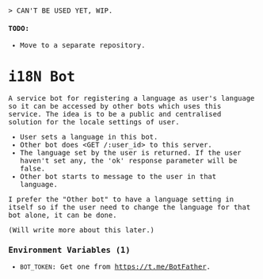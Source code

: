 <samp>
> CAN'T BE USED YET, WIP.

#### TODO:

- Move to a separate repository.

# i18N Bot

A service bot for registering a language as user's language so it can be
accessed by other bots which uses this service. The idea is to be a public and
centralised solution for the locale settings of user.

- User sets a language in this bot.
- Other bot does <GET /:user_id> to this server.
- The language set by the user is returned. If the user haven't set any, the
  'ok' response parameter will be false.
- Other bot starts to message to the user in that language.

I prefer the "Other bot" to have a language setting in itself so if the user
need to change the language for that bot alone, it can be done.

(Will write more about this later.)

### Environment Variables (1)

- `BOT_TOKEN`: Get one from <https://t.me/BotFather>.

</samp>

